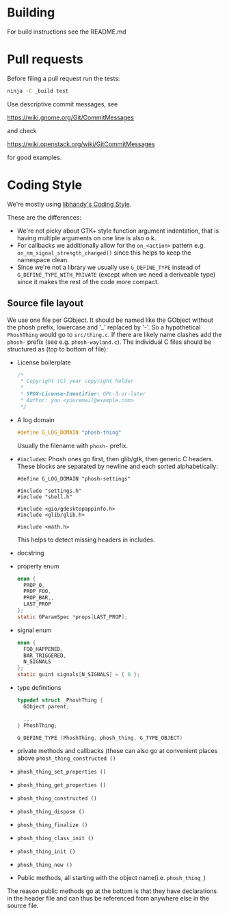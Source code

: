 Building
========
For build instructions see the README.md

Pull requests
=============
Before filing a pull request run the tests:

```sh
ninja -C _build test
```

Use descriptive commit messages, see

   https://wiki.gnome.org/Git/CommitMessages

and check

   https://wiki.openstack.org/wiki/GitCommitMessages

for good examples.

Coding Style
============
We're mostly using [libhandy's Coding Style][1].

These are the differences:

- We're not picky about GTK+ style function argument indentation, that is
  having multiple arguments on one line is also o.k.
- For callbacks we additionally allow for the `on_<action>` pattern e.g.
  `on_nm_signal_strength_changed()` since this helps to keep the namespace
  clean.
- Since we're not a library we usually use `G_DEFINE_TYPE` instead of
  `G_DEFINE_TYPE_WITH_PRIVATE` (except when we need a deriveable
  type) since it makes the rest of the code more compact.

Source file layout
------------------
We use one file per GObject. It should be named like the GObject without
the phosh prefix, lowercase and '_' replaced by '-'. So a hypothetical
`PhoshThing` would go to `src/thing.c`. If there are likely name
clashes add the `phosh-` prefix (see e.g. `phosh-wayland.c`). The
individual C files should be structured as (top to bottom of file):

  - License boilerplate
    ```c
    /*
     * Copyright (C) year copyright holder
     *
     * SPDX-License-Identifier: GPL-3-or-later
     * Author: you <youremail@example.com>
     */
    ```
  - A log domain
    ```C
    #define G_LOG_DOMAIN "phosh-thing"
    ```
    Usually the filename with `phosh-` prefix.
  - `#include`s:
    Phosh ones go first, then glib/gtk, then generic C headers. These blocks
    are separated by newline and each sorted alphabetically:

    ```
    #define G_LOG_DOMAIN "phosh-settings"

    #include "settings.h"
    #include "shell.h"

    #include <gio/gdesktopappinfo.h>
    #include <glib/glib.h>

    #include <math.h>
    ```

    This helps to detect missing headers in includes.
  - docstring
  - property enum
    ```c
    enum {
      PROP_0,
      PROP_FOO,
      PROP_BAR,,
      LAST_PROP
    };
    static GParamSpec *props[LAST_PROP];
    ```
  - signal enum
    ```c
    enum {
      FOO_HAPPENED,
      BAR_TRIGGERED,
      N_SIGNALS
    };
    static guint signals[N_SIGNALS] = { 0 };
    ```
  - type definitions
    ```c
    typedef struct _PhoshThing {
      GObject parent;

      ...
    } PhoshThing;

    G_DEFINE_TYPE (PhoshThing, phosh_thing, G_TYPE_OBJECT)
    ```
  - private methods and callbacks (these can also go at convenient
    places above `phosh_thing_constructed ()`
  - `phosh_thing_set_properties ()`
  - `phosh_thing_get_properties ()`
  - `phosh_thing_constructed ()`
  - `phosh_thing_dispose ()`
  - `phosh_thing_finalize ()`
  - `phosh_thing_class_init ()`
  - `phosh_thing_init ()`
  - `phosh_thing_new ()`
  - Public methods, all starting with the object name(i.e. `phosh_thing_`)

  The reason public methods go at the bottom is that they have declarations in
  the header file and can thus be referenced from anywhere else in the source
  file.

[1]: https://source.puri.sm/Librem5/libhandy/blob/master/HACKING.md#coding-style
